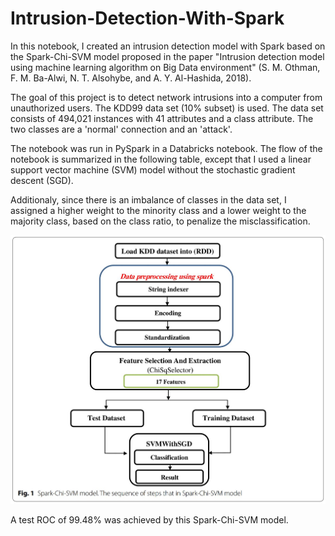 # Intrusion-Detection-With-Spark

In this notebook, I created an intrusion detection model with Spark based on the Spark-Chi-SVM model proposed in the paper "Intrusion detection model using machine learning algorithm on Big Data environment" (S. M. Othman, F. M. Ba-Alwi, N. T. Alsohybe, and A. Y. Al-Hashida, 2018).

The goal of this project is to detect network intrusions into a computer from unauthorized users. The KDD99 data set (10% subset) is used. The data set consists of 494,021 instances with 41 attributes and a class attribute. The two classes are a 'normal' connection and an 'attack'.

The notebook was run in PySpark in a Databricks notebook. The flow of the notebook is summarized in the following table, except that I used a linear support vector machine (SVM) model without the stochastic gradient descent (SGD). 

Additionaly, since there is an imbalance of classes in the data set, I assigned a higher weight to the minority class and a lower weight to the majority class, based on the class ratio, to penalize the misclassification.

![image](https://github.com/quincyho/Intrusion-Detection-With-Spark/blob/main/Images/Model%20Flow.JPG)

A test ROC of 99.48% was achieved by this Spark-Chi-SVM model.
